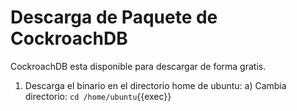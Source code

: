 # Descarga de Paquete de CockroachDB

CockroachDB esta disponible para descargar de forma gratis.

1. Descarga el binario en el directorio home de ubuntu:
  a) Cambia directorio:
  `cd /home/ubuntu`{{exec}}


